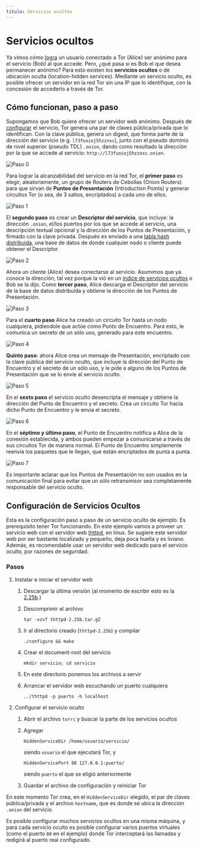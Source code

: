 ```yaml
---
titulo: Servicios ocultos
---
```


Servicios ocultos
=================

Ya vimos cómo [logra] un usuario conectado a Tor (Alice) ser anónimo para el servicio (Bob) al que accede. Pero, ¿qué pasa si es Bob el que
desea permanecer anónimo? Para esto existen los **servicios ocultos** o de ubicación oculta (location-hidden services). Mediante un
servicio oculto, es posible ofrecer un servidor en la red Tor sin una IP que lo identifique, con la concesión de accederlo a través de Tor.

Cómo funcionan, paso a paso
---------------------------

Supongamos que Bob quiere ofrecer un servidor web anónimo. Después de [configurar] el servicio, Tor genera una par de claves
pública/privada que lo identifican. Con la clave pública, genera un digest, que forma parte de la dirección del servicio
(e.g. `l73fuoioj5hzznxc`), junto con el pseudo dominio de nivel superior (pseudo TDL) `.onion`, dando como resultado la dirección por
la que se accede al servicio: `http://l73fuoioj5hzznxc.onion`.

![Paso 0](/imagenes/servicio0.png "Una red Tor, con clientes y relays")

Para lograr la alcanzabilidad del servicio en la red Tor, el **primer paso** es elegir, aleatoriamente, un grupo de Routers de
Cebollas (Onion Routers) para que sirvan de **Puntos de Presentación** (Introduction Points) y generar circuitos Tor (o sea, de 3
saltos, encriptados) a cada uno de ellos.

![Paso 1](/imagenes/servicio1.png "Bob agrega amigos a su perfil")

El **segundo paso** es crear un **Descriptor del servicio**, que incluye: la dirección `.onion`, el/los puertos por los que se accede al
servicio, una descripción textual opcional y la dirección de los Puntos de Presentación, y firmado con la clave privada. Después
es enviado a una [tabla hash distribuida], una base de datos de donde cualquier nodo o cliente puede obtener el Descriptor.

![Paso 2](/imagenes/servicio2.png "Bob actualiza su perfil con sus amigos y sus actividades, pero no su ubicación")

Ahora un cliente (Alice) desea conectarse al servicio. Asumimos que ya conoce la dirección, tal vez porque la vió en un [índice de
servicios ocultos][indice] o Bob se la dijo. Como **tercer paso**, Alice descarga el Descriptor del servicio de la base de datos distribuida y
obtiene la dirección de los Puntos de Presentación.

![Paso 3](/imagenes/servicio3.png "Alice ve el perfil de Bob")

Para el **cuarto paso** Alice ha creado un circuito Tor hasta un nodo cualquiera, pidiendole que actúe como Punto de Encuentro. Para
esto, le comunica un secreto de un sólo uso, generado para este encuentro.

![Paso 4](/imagenes/servicio4.png "Alice va al Punto de Encuentro")

**Quinto paso**: ahora Alice crea un mensaje de Presentación, encriptado con la clave pública del servicio oculto, que incluye la
dirección del Punto de Encuentro y el secreto de un sólo uso, y le pide a alguno de los Puntos de Presentación que se lo envíe al
servicio oculto.

![Paso 5](/imagenes/servicio5.png "Alice le pide a algún amigo de Bob que le envíe un mensaje")

En el **sexto paso** el servicio oculto desencripta el mensaje y obtiene la dirección del Punto de Encuentro y el secreto. Crea un
circuito Tor hacia dicho Punto de Encuentro y le envía el secreto.

![Paso 6](/imagenes/servicio6.png "Bob va al Punto de Encuentro")

En el **séptimo y último paso**, el Punto de Encuentro notifica a Alice de la conexión establecida, y ambos pueden empezar a
comunicarse a través de sus circuitos Tor de manera normal. El Punto de Encuentro simplemente reenvía los paquetes que le llegan,
que están encriptados de punta a punta.

![Paso 7](/imagenes/servicio7.png "Se ha forrrrrmado una pareja!")

Es importante aclarar que los Puntos de Presentación no son usados en la comunicación final para evitar que un sólo retransmisor
sea completamente responsable del servicio oculto.


Configuración de Servicios Ocultos
----------------------------------

Esta es la configuración paso a paso de un servicio oculto de ejemplo. Es prerequisito tener Tor funcionando. En este ejemplo vamos a proveer
un servicio web con el servidor web [thttpd], en linux. Se sugiere este servidor web por ser bastante localizado y pequeño, deja
poca huella y es liviano. Además, es recomendable usar un servidor web dedicado para el servicio oculto, por razones de seguridad.

### Pasos

1. Instalar e iniciar el servidor web
   1. Descargar la última versión (al momento de escribir esto es la [2.25b].)

   2. Descomprimir el archivo

          tar -xzvf thttpd-2.25b.tar.gZ

   3. Ir al directorio creado (`thttpd-2.25b`) y compilar

          ./configure && make

   4. Crear el document-root del servicio

          mkdir servicio; cd servicio

   5. En este directorio ponemos los archivos a servir

   6. Arrancar el servidor web escuchando un puerto cualquiera

          ../thttpd -p puerto -h localhost

2. Configurar el servicio oculto
   1. Abrir el archivo `torrc` y buscar la parte de los servicios ocultos

   2. Agregar
 
          HiddenServiceDir /home/usuario/servicio/

      siendo `usuario` el que ejecutará Tor, y
 
          HiddenServicePort 80 127.0.0.1:puerto/

      siendo `puerto` el que se eligió anteriormente

   3. Guardar el archivo de configuración y reiniciar Tor

En este momento Tor crea, en el `HiddenServiceDir` elegido, el par de claves pública/privada y el archivo `hostname`, que es donde se
ubica la dirección `.onion` del servicio.

Es posible configurar muchos servicios ocultos en una misma máquina, y para cada servicio oculto es posible configurar varios
puertos virtuales (como el puerto `80` en el ejemplo) donde Tor interceptará las llamadas y redigirá al puerto real configurado.


[logra]: /tecnologias/circuitos-telescopicos/
[configurar]: #configuracin-de-servicios-ocultos
[tabla hash distribuida]: http://es.wikipedia.org/wiki/Tabla_de_Hash_Distribuido
[indice]: http://anegvjpd77xuxo45.onion/services/
[thttpd]: http://www.acme.com/software/thttpd/
[2.25b]: http://www.acme.com/software/thttpd/thttpd-2.25b.tar.gz
